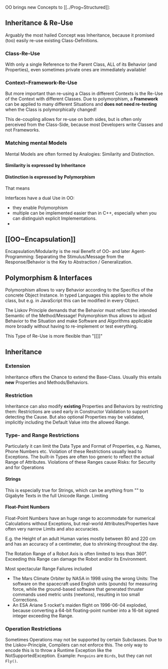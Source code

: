 OO brings new Concepts to [[../Prog~Structured]]: 
## Inheritance  & Re-Use 
Arguably the most hailed Concept was Inheritance, because it promised (too) easily re-use existing Class-Definitions. 
### Class-Re-Use 
With only a single Reference to the Parent Class, ALL of its Behavior (and Properties), 
even sometimes private ones are immediately available! 

### Context~Framework-Re-Use 

But more important than re-using a Class in different Contexts is 
the Re-Use of the Context with different Classes. 
Due to polymorphism, a __Framework__ can be applied to many different Situations
and __does not need re-testing__ when the Class is polymorphically changed! 

This de-coupling allows for re-use on both sides, 
but is often only perceived from the Class-Side, 
because most Developers write Classes and not Frameworks. 

### Matching mental Models 
Mental Models are often formed by Analogies: 
Similarity and Distinction. 
#### Similarity is expressed by Inheritance 
#### Distinction is expressed by Polymorphism 
That means 

Interfaces have a dual Use in OO: 
- they enable Polymorphism 
- multiple can be implemented easier than in C++, especially when you can distinguish explicit Implementations. 
- 
## [[OO~Encapsulation]] 

Encapsulation/Modularity is the real Benefit of OO- and later Agent-Programming: 
Separating the Stimulus/Message from the Response/Behavior 
is the Key to Abstraction / Generalization. 
 
## Polymorphism & Interfaces 
Polymorphism allows to vary Behavior according to the Specifics of the concrete Object Instance.
In typed Languages this applies to the whole class, but e.g. in JavaScript this can be modified in every Object. 

The Liskov Principle demands that the Behavior must reflect the intended Semantic of the Method/Message! 
Polymorphism thus allows to adjust Behavior to the Situation 
and make Software and Algorithms applicable more broadly without having to re-implement or test everything. 

This Type of Re-Use is more flexible than "[[]]"

## Inheritance
### Extension 
Inheritance offers the Chance to extend the Base-Class. 
Usually this entails **new** Properties and Methods/Behaviors. 

### Restriction 
Inheritance can also modify **existing** Properties and Behaviors by restricting them: 
Restrictions are used early in Constructor Validation to support detecting the Cause. 
But also optional Properties may be validated, implicitly including the Default Value into the allowed Range.

### Type- and Range Restrictions 
Particularly it can limit the Data Type and Format of Properties, e.g. Names, Phone Numbers etc. 
Violation of these Restrictions usually lead to Exceptions. 
The built-in Types are often too generic to reflect the actual Range of Attributes. 
Violations of these Ranges cause Risks: for Security and for Operations 
#### Strings  
This is especially true for Strings, which can be anything from "" to Gigabyte Texts in the full Unicode Range. 
Limiting 
#### Float-Point Numbers 
Float-Point Numbers have an huge range to accommodate for numerical Calculations without Exceptions, 
but real-world Attributes/Properties have often very narrow Limits and also accuracies. 

E.g. the Height of an adult Human varies mostly between 80 and 220 cm and has an accuracy of a centimeter, 
due to shrinking throughout the day. 

The Rotation Range of a Robot Axis is often limited to less than 360°. 
Exceeding this Range can damage the Robot and/or its Environment. 

Most spectacular Range Failures included 
- The Mars Climate Orbiter by NASA in 1998 using the wrong Units: The software on the spacecraft used English units (pounds) for measuring force, while the ground-based software that generated thruster commands used metric units (newtons), resulting in too small Corrections. 
- An ESA Ariane 5 rocket's maiden flight on 1996-06-04 exploded, because converting a 64-bit floating-point number into a 16-bit signed integer exceeding the Range.  


### Operation Restrictions 
Sometimes Operations may not be supported by certain Subclasses. 
Due to the Liskov-Principle, Compilers can not enforce this. 
The only way to encode this is to throw a Runtime Exception like the NotSupportedException. 
Example: `Penguins` are `Birds`, but they can not `Fly()`.  

